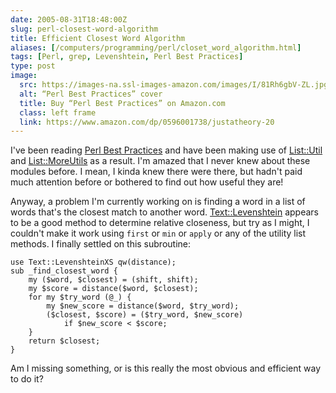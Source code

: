 ```yaml
--- 
date: 2005-08-31T18:48:00Z
slug: perl-closest-word-algorithm
title: Efficient Closest Word Algorithm
aliases: [/computers/programming/perl/closet_word_algorithm.html]
tags: [Perl, grep, Levenshtein, Perl Best Practices]
type: post
image:
  src: https://images-na.ssl-images-amazon.com/images/I/81Rh6gbV-ZL.jpg
  alt: “Perl Best Practices” cover
  title: Buy “Perl Best Practices” on Amazon.com
  class: left frame
  link: https://www.amazon.com/dp/0596001738/justatheory-20
---
```


I've been reading [Perl Best Practices] and have been making use of [List::Util]
and [List::MoreUtils] as a result. I'm amazed that I never knew about these
modules before. I mean, I kinda knew there were there, but hadn't paid much
attention before or bothered to find out how useful they are!

Anyway, a problem I'm currently working on is finding a word in a list of words
that's the closest match to another word. [Text::Levenshtein] appears to be a
good method to determine relative closeness, but try as I might, I couldn't make
it work using `first` or `min` or `apply` or any of the utility list methods. I
finally settled on this subroutine:

    use Text::LevenshteinXS qw(distance);
    sub _find_closest_word {
        my ($word, $closest) = (shift, shift);
        my $score = distance($word, $closest);
        for my $try_word (@_) {
            my $new_score = distance($word, $try_word);
            ($closest, $score) = ($try_word, $new_score)
                if $new_score < $score;
        }
        return $closest;
    }

Am I missing something, or is this really the most obvious and efficient way to
do it?

  [Perl Best Practices]: https://www.amazon.com/exec/obidos/ASIN/0596001738/justatheory-20
    "Buy “Perl Best Practices” on Amazon.com"
  [List::Util]: http://search.cpan.org/dist/List-Util/ "List::Util on CPAN"
  [List::MoreUtils]: http://search.cpan.org/dist/List-MoreUtils/
    "List::MoreUtils on CPAN"
  [Text::Levenshtein]: http://search.cpan.org/dist/Text-Levenshtein/
    "Text::Levenshtein on CPAN"
